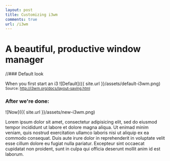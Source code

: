 ```yaml
---
layout: post
title: Customizing i3wm
comments: true
url: /i3wm
---
```


# A beautiful, productive window manager
//### Default look

When you first start an i3
![Default]({{ site.url }}/assets/default-i3wm.png)
<small>Source: http://i3wm.org/docs/layout-saving.html</small>

### After we're done:

![Now]({{ site.url }}/assets/new-i3wm.png)

Lorem ipsum dolor sit amet, consectetur adipisicing elit, sed do eiusmod tempor incididunt ut labore et dolore magna aliqua. Ut enimad minim veniam, quis nostrud exercitation ullamco laboris nisi ut aliquip ex ea commodo consequat. Duis aute irure dolor in reprehenderit in voluptate velit esse cillum dolore eu fugiat nulla pariatur. Excepteur sint occaecat cupidatat non proident, sunt in culpa qui officia deserunt mollit anim id est laborum.
